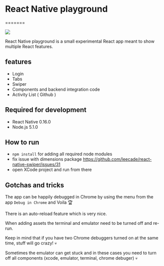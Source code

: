 # React Native playground

=======

![](http://devgroups.org/assets/images/react.jpg)

React Native playground is a small experimental React app meant to show multiple React features.

## features

- Login
- Tabs
- Swiper
- Components and backend integration code
- Activity List ( Github )

## Required for development

- React Native 0.16.0
- Node.js 5.1.0

## How to run

- `npm install` for adding all required node modules
- fix issue with dimensions package https://github.com/leecade/react-native-swiper/issues/31
- open XCode project and run from there

## Gotchas and tricks

The app can be happily debugged in Chrome by using the menu from the app `Debug in Chrome` and Voila :trophy:

There is an auto-reload feature which is very nice.

When adding assets the terminal and emulator need to be turned off and re-run.

Keep in mind that if you have two Chrome debuggers turned on at the same time, stuff will go crazy! :skull:

Sometimes the emulator can get stuck and in these cases you need to turn off all components (xcode, emulator, terminal, chrome   debuger) :skull:
